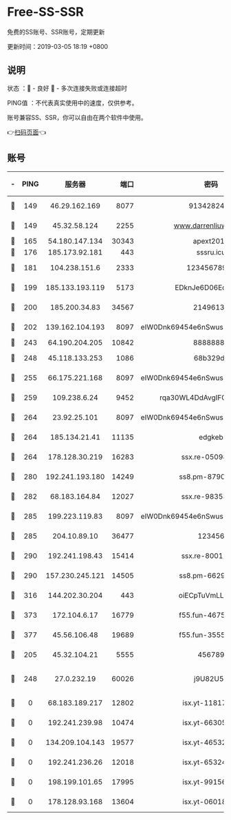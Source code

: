 # Free-SS-SSR

免费的SS账号、SSR账号，定期更新

更新时间：2019-03-05 18:19 +0800

## 说明

状态     ：🙂 - 良好 🙁 - 多次连接失败或连接超时

PING值   ：不代表真实使用中的速度，仅供参考。

账号兼容SS、SSR，你可以自由在两个软件中使用。

👉[扫码页面](https://liesauer.github.io/free-ss-ssr.github.io/)👈

## 账号

|-|PING|服务器|端口|密码|加密方式|区域|
|:----:|:----:|:-----:|-----:|:----:|:----:|:----:|
|🙂|149|46.29.162.169|8077|9134282479|aes-256-cfb|RU|
|🙂|149|45.32.58.124|2255|www.darrenliuwei.com|aes-256-cfb|JP|
|🙂|165|54.180.147.134|30343|apext2019|chacha20|KR|
|🙂|176|185.173.92.181|443|sssru.icu|rc4-md5|RU|
|🙂|181|104.238.151.6|2333|12345678900|aes-256-cfb|JP|
|🙂|199|185.133.193.119|5173|EDknJe6D06EoWDaw|aes-256-cfb|US|
|🙂|200|185.200.34.83|34567|21496138|aes-256-cfb|US|
|🙂|202|139.162.104.193|8097|eIW0Dnk69454e6nSwuspv9DmS201tQ0D|aes-256-cfb|JP|
|🙂|243|64.190.204.205|10842|88888888|rc4-md5|US|
|🙂|248|45.118.133.253|1086|68b329da|aes-256-cfb|SG|
|🙂|255|66.175.221.168|8097|eIW0Dnk69454e6nSwuspv9DmS201tQ0D|aes-256-cfb|US|
|🙂|259|109.238.6.24|9452|rqa30WL4DdAvgIFG6Fs3znzTa|aes-256-cfb|FR|
|🙂|264|23.92.25.101|8097|eIW0Dnk69454e6nSwuspv9DmS201tQ0D|aes-256-cfb|US|
|🙂|264|185.134.21.41|11135|edgkeb|aes-256-cfb|GB|
|🙂|264|178.128.30.219|16283|ssx.re-05098737|aes-256-cfb|SG|
|🙂|280|192.241.193.180|14249|ss8.pm-87905446|aes-256-cfb|US|
|🙂|282|68.183.164.84|12027|ssx.re-98353695|aes-256-cfb|US|
|🙂|285|199.223.119.83|8097|eIW0Dnk69454e6nSwuspv9DmS201tQ0D|aes-256-cfb|US|
|🙂|285|204.10.89.10|36477|123456|aes-256-cfb|US|
|🙂|290|192.241.198.43|15414|ssx.re-80011853|aes-256-cfb|US|
|🙂|290|157.230.245.121|14505|ss8.pm-66291298|aes-256-cfb|SG|
|🙂|316|144.202.30.204|443|oiECpTuVmLLxk4Ts|aes-256-cfb|US|
|🙂|373|172.104.6.17|16779|f55.fun-46758883|aes-256-cfb|US|
|🙂|377|45.56.106.48|19689|f55.fun-35553896|aes-256-cfb|US|
|🙂|205|45.32.104.21|5555|456789|aes-256-cfb|SG|
|🙁|248|27.0.232.19|60026|j9U82U53|xchacha20-ietf-poly1305|HK|
|🙁|0|68.183.189.217|12802|isx.yt-11817272|aes-256-cfb|SG|
|🙁|0|192.241.239.98|10474|isx.yt-66305789|aes-256-cfb|US|
|🙁|0|134.209.104.143|19577|isx.yt-46532093|aes-256-cfb|SG|
|🙁|0|192.241.236.26|12018|isx.yt-65324687|aes-256-cfb|US|
|🙁|0|198.199.101.65|17995|isx.yt-99156617|aes-256-cfb|US|
|🙁|0|178.128.93.168|13604|isx.yt-06018557|aes-256-cfb|SG|
